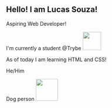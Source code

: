 <h2>Hello! I am Lucas Souza!</h2>

<p>Aspiring Web Developer!
<p>I'm currently a student @Trybe <img src="https://blog.betrybe.com/wp-content/uploads/2021/11/51808343.png" width= "50">
<p>As of today I am learning HTML and CSS!

<p>He/Him
<p>Dog person <img src="[https://thumbs.gfycat.com/WhirlwindBoldAcornweevil-max-1mb.gif](https://thumbs.gfycat.com/AjarEuphoricAmericanratsnake-max-1mb.gif)" width = "60">
<!---
- 👋 Hi, I’m Lucas Souza
- 👀 I’m interested in ...
- 🌱 I’m currently learning ...
- 💞️ I’m looking to collaborate on ...
- 📫 How to reach me ...


Lucasteisouza/Lucasteisouza is a ✨ special ✨ repository because its `README.md` (this file) appears on your GitHub profile.
You can click the Preview link to take a look at your changes.
--->

